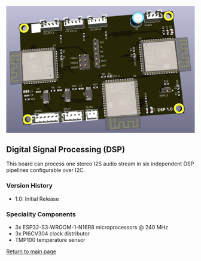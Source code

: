 ![DSP PCB](images/dsp.png)

## Digital Signal Processing (DSP)

This board can process one stereo I2S audio stream in six independent DSP pipelines configurable over I2C. 

### Version History

- 1.0: Initial Release

### Speciality Components

* 3x ESP32-S3-WROOM-1-N16R8 microprocessors @ 240 MHz
* 3x PI6CV304 clock distributor
* TMP100 temperature sensor

[Return to main page](/)